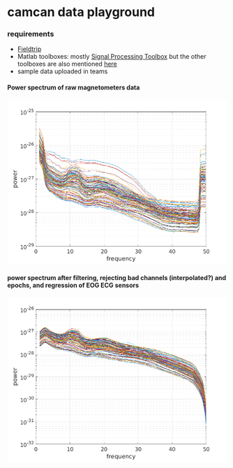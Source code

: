 # camcan data playground 

### requirements
- [Fieldtrip](https://www.fieldtriptoolbox.org/download/)
- Matlab toolboxes: mostly [Signal Processing Toolbox](https://www.mathworks.com/products/signal.html) but the other toolboxes are also mentioned [here](https://www.fieldtriptoolbox.org/faq/requirements/)
- sample data uploaded in teams

#### Power spectrum of raw magnetometers data 
![alt text](https://github.com/Erfan7bt/MEG/blob/main/camcan_results/sub-CC220098/spectrum_raw_after_import_mag.png?eaw=True)
#### power spectrum after filtering, rejecting bad channels (interpolated?) and epochs, and regression of EOG ECG sensors
![alt text](https://github.com/Erfan7bt/MEG/blob/main/camcan_results/sub-CC220098/spectrum_after_rej_mag.png?eaw=True)
